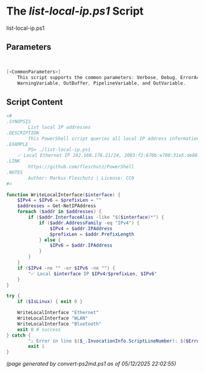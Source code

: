 The *list-local-ip.ps1* Script
===========================

list-local-ip.ps1 


Parameters
----------
```powershell


[<CommonParameters>]
    This script supports the common parameters: Verbose, Debug, ErrorAction, ErrorVariable, WarningAction, 
    WarningVariable, OutBuffer, PipelineVariable, and OutVariable.
```

Script Content
--------------
```powershell
<#
.SYNOPSIS
        List local IP addresses
.DESCRIPTION
        This PowerShell script queries all local IP address information and prints it.
.EXAMPLE
        PS> ./list-local-ip.ps1
	✅ Local Ethernet IP 192.168.178.21/24, 2003:f2:670b:e700:31e5:de86:b7cd:4e45
.LINK
        https://github.com/fleschutz/PowerShell
.NOTES
        Author: Markus Fleschutz | License: CC0
#>

function WriteLocalInterface($interface) {
	$IPv4 = $IPv6 = $prefixLen = ""
	$addresses = Get-NetIPAddress
	foreach ($addr in $addresses) {
		if ($addr.InterfaceAlias -like "$($interface)*") {
			if ($addr.AddressFamily -eq "IPv4") {
				$IPv4 = $addr.IPAddress
				$prefixLen = $addr.PrefixLength
			} else {
				$IPv6 = $addr.IPAddress
			}
		}
	}
	if ($IPv4 -ne "" -or $IPv6 -ne "") {
		"✅ Local $interface IP $IPv4/$prefixLen, $IPv6"
	}
}		

try {
	if ($IsLinux) { exit 0 }

	WriteLocalInterface "Ethernet"
	WriteLocalInterface "WLAN"
	WriteLocalInterface "Bluetooth"
	exit 0 # success
} catch {
        "⚠️ Error in line $($_.InvocationInfo.ScriptLineNumber): $($Error[0])"
        exit 1
}
```

*(page generated by convert-ps2md.ps1 as of 05/12/2025 22:02:55)*
